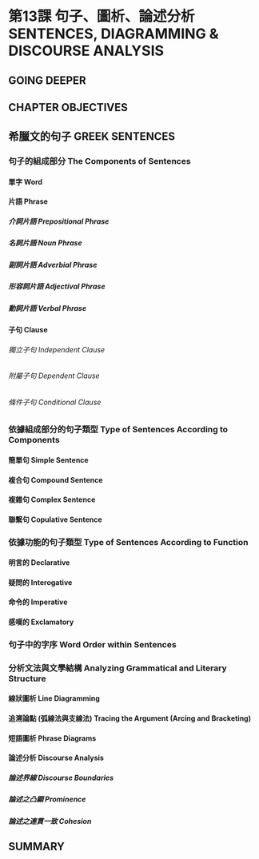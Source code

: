# 第13課 句子、圖析、論述分析 SENTENCES, DIAGRAMMING & DISCOURSE ANALYSIS

## GOING DEEPER

## CHAPTER OBJECTIVES

## 希臘文的句子 GREEK SENTENCES

### 句子的組成部分 The Components of Sentences

#### 單字 Word

#### 片語 Phrase

##### 介詞片語 Prepositional Phrase

##### 名詞片語 Noun Phrase

##### 副詞片語 Adverbial Phrase

##### 形容詞片語 Adjectival Phrase

##### 動詞片語 Verbal Phrase

#### 子句 Clause

###### 獨立子句 Independent Clause

###### 附屬子句 Dependent Clause

###### 條件子句 Conditional Clause

### 依據組成部分的句子類型 Type of Sentences According to Components

#### 簡單句 Simple Sentence

#### 複合句 Compound Sentence

#### 複雜句 Complex Sentence

#### 聯繫句 Copulative Sentence

### 依據功能的句子類型 Type of Sentences According to Function

#### 明言的 Declarative

#### 疑問的 Interogative

#### 命令的 Imperative

#### 感嘆的 Exclamatory

### 句子中的字序 Word Order within Sentences

### 分析文法與文學結構 Analyzing Grammatical and Literary Structure

#### 線狀圖析 Line Diagramming

#### 追溯論點 (弧線法與支線法) Tracing the Argument (Arcing and Bracketing)

#### 短語圖析 Phrase Diagrams

#### 論述分析 Discourse Analysis

##### 論述界線 Discourse Boundaries

##### 論述之凸顯 Prominence

##### 論述之連貫一致 Cohesion



## SUMMARY
